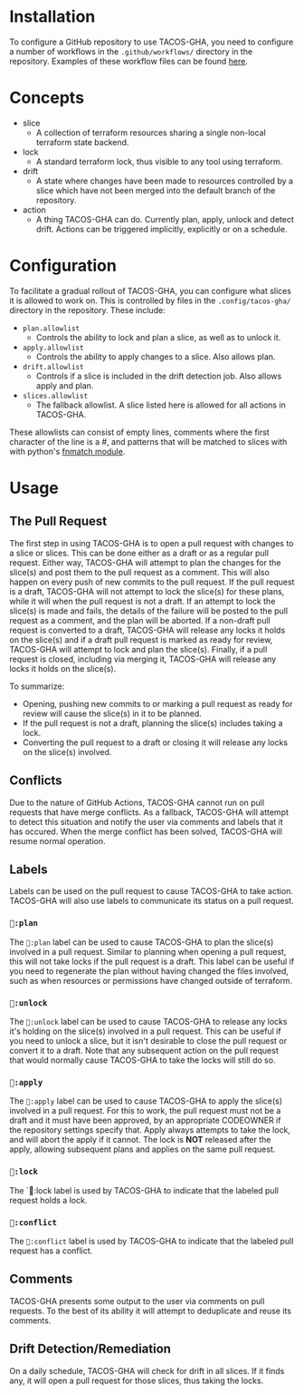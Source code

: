 # Installation

To configure a GitHub repository to use TACOS-GHA, you need to configure a
number of workflows in the `.github/workflows/` directory in the repository.
Examples of these workflow files can be found [here](workflows).

# Concepts

- slice
  - A collection of terraform resources sharing a single non-local terraform
    state backend.
- lock
  - A standard terraform lock, thus visible to any tool using terraform.
- drift
  - A state where changes have been made to resources controlled by a slice
    which have not been merged into the default branch of the repository.
- action
  - A thing TACOS-GHA can do. Currently plan, apply, unlock and detect drift.
    Actions can be triggered implicitly, explicitly or on a schedule.

# Configuration

To facilitate a gradual rollout of TACOS-GHA, you can configure what slices it
is allowed to work on. This is controlled by files in the `.config/tacos-gha/`
directory in the repository. These include:

- `plan.allowlist`
  - Controls the ability to lock and plan a slice, as well as to unlock it.
- `apply.allowlist`
  - Controls the ability to apply changes to a slice. Also allows plan.
- `drift.allowlist`
  - Controls if a slice is included in the drift detection job. Also allows
    apply and plan.
- `slices.allowlist`
  - The fallback allowlist. A slice listed here is allowed for all actions in
    TACOS-GHA.

These allowlists can consist of empty lines, comments where the first character
of the line is a #, and patterns that will be matched to slices with with
python's [fnmatch module](https://docs.python.org/3/library/fnmatch.html).

# Usage

## The Pull Request

The first step in using TACOS-GHA is to open a pull request with changes to a
slice or slices. This can be done either as a draft or as a regular pull
request. Either way, TACOS-GHA will attempt to plan the changes for the slice(s)
and post them to the pull request as a comment. This will also happen on every
push of new commits to the pull request. If the pull request is a draft,
TACOS-GHA will not attempt to lock the slice(s) for these plans, while it will
when the pull request is not a draft. If an attempt to lock the slice(s) is made
and fails, the details of the failure will be posted to the pull request as a
comment, and the plan will be aborted. If a non-draft pull request is converted
to a draft, TACOS-GHA will release any locks it holds on the slice(s) and if a
draft pull request is marked as ready for review, TACOS-GHA will attempt to lock
and plan the slice(s). Finally, if a pull request is closed, including via
merging it, TACOS-GHA will release any locks it holds on the slice(s).

To summarize:

- Opening, pushing new commits to or marking a pull request as ready for review
  will cause the slice(s) in it to be planned.
- If the pull request is not a draft, planning the slice(s) includes taking a
  lock.
- Converting the pull request to a draft or closing it will release any locks on
  the slice(s) involved.

## Conflicts

Due to the nature of GitHub Actions, TACOS-GHA cannot run on pull requests that
have merge conflicts. As a fallback, TACOS-GHA will attempt to detect this
situation and notify the user via comments and labels that it has occured. When
the merge conflict has been solved, TACOS-GHA will resume normal operation.

## Labels

Labels can be used on the pull request to cause TACOS-GHA to take action.
TACOS-GHA will also use labels to communicate its status on a pull request.

### `🌮:plan`

The `🌮:plan` label can be used to cause TACOS-GHA to plan the slice(s) involved
in a pull request. Similar to planning when opening a pull request, this will
not take locks if the pull request is a draft. This label can be useful if you
need to regenerate the plan without having changed the files involved, such as
when resources or permissions have changed outside of terraform.

### `🌮:unlock`

The `🌮:unlock` label can be used to cause TACOS-GHA to release any locks it's
holding on the slice(s) involved in a pull request. This can be useful if you
need to unlock a slice, but it isn't desirable to close the pull request or
convert it to a draft. Note that any subsequent action on the pull request that
would normally cause TACOS-GHA to take the locks will still do so.

### `🌮:apply`

The `🌮:apply` label can be used to cause TACOS-GHA to apply the slice(s)
involved in a pull request. For this to work, the pull request must not be a
draft and it must have been approved, by an appropriate CODEOWNER if the
repository settings specify that. Apply always attempts to take the lock, and
will abort the apply if it cannot. The lock is **NOT** released after the apply,
allowing subsequent plans and applies on the same pull request.

### `🌮:lock`

The `🌮:lock label is used by TACOS-GHA to indicate that the labeled pull
request holds a lock.

### `🌮:conflict`

The `🌮:conflict` label is used by TACOS-GHA to indicate that the labeled pull
request has a conflict.

## Comments

TACOS-GHA presents some output to the user via comments on pull requests. To the
best of its ability it will attempt to deduplicate and reuse its comments.

## Drift Detection/Remediation

On a daily schedule, TACOS-GHA will check for drift in all slices. If it finds
any, it will open a pull request for those slices, thus taking the locks.
